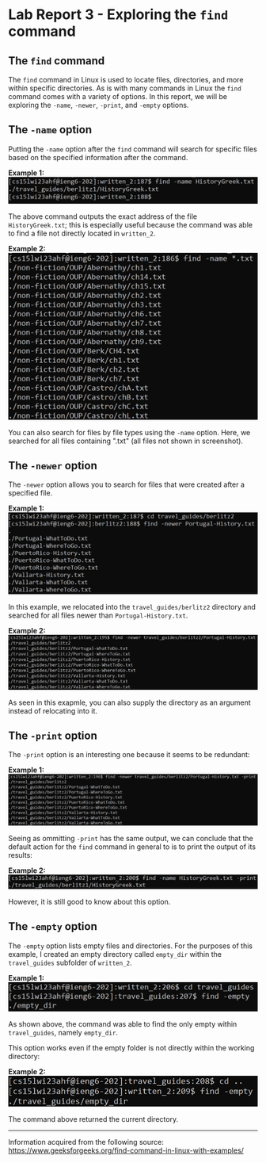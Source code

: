 # Lab Report 3 - Exploring the `find` command

## The `find` command
The `find` command in Linux is used to locate files, directories, and more within specific directories. As is with many commands in Linux the `find` command
comes with a variety of options. In this report, we will be exploring the `-name`, `-newer`, `-print`, and `-empty` options.

## The `-name` option
Putting the `-name` option after the `find` command will search for specific files based on the specified information after the command.

__Example 1:__
![Image](name1.jpg)

The above command outputs the exact address of the file `HistoryGreek.txt`; this is especially useful because the command was able to find a file not directly located in `written_2`.

__Example 2:__
![Image](name2.jpg)

You can also search for files by file types using the `-name` option. Here, we searched for all files containing ".txt" (all files not shown in screenshot).

## The `-newer` option
The `-newer` option allows you to search for files that were created after a specified file.

__Example 1:__
![Image](newer1.jpg)

In this example, we relocated into the `travel_guides/berlitz2` directory and searched for all files newer than `Portugal-History.txt`.

__Example 2:__
![Image](newer2.jpg)

As seen in this exapmle, you can also supply the directory as an argument instead of relocating into it.

## The `-print` option
The `-print` option is an interesting one because it seems to be redundant:

__Example 1:__
![Image](print1.jpg)

Seeing as ommitting `-print` has the same output, we can conclude that the default action for the `find` command in general to is to print the output of its results:

__Example 2:__
![Image](print2.jpg)

However, it is still good to know about this option.

## The `-empty` option
The `-empty` option lists empty files and directories. For the purposes of this example, I created an empty directory called `empty_dir` within the `travel_guides` subfolder of `written_2`.

__Example 1:__
![Image](empty1.jpg)

As shown above, the command was able to find the only empty within `travel_guides`, namely `empty_dir`.

This option works even if the empty folder is not directly within the working directory:

__Example 2:__
![Image](empty2.jpg)

The command above returned the current directory.

____________________________________________________________________________________________________________________________________________________________
Information acquired from the following source: https://www.geeksforgeeks.org/find-command-in-linux-with-examples/
